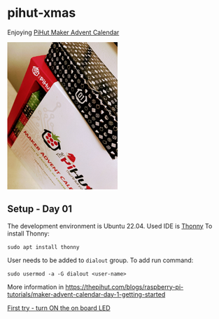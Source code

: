 # pihut-xmas

Enjoying [PiHut Maker Advent Calendar](https://thepihut.com/pages/maker-advent-2022-guides)

<img src="advent-calendar.jpg" width="50%" height="50%">

## Setup - Day 01

The development environment is Ubuntu 22.04.
Used IDE is [Thonny](https://thonny.org/) To install Thonny:

    sudo apt install thonny

User needs to be added to `dialout` group. To add run command:

    sudo usermod -a -G dialout <user-name>

More information in
https://thepihut.com/blogs/raspberry-pi-tutorials/maker-advent-calendar-day-1-getting-started

[First try - turn ON the on board LED](onboardled.py)
